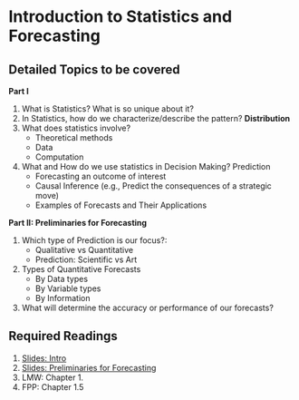 # Introduction to Statistics and Forecasting

## Detailed Topics to be covered

**Part I**

1. What is Statistics? What is so unique about it?
2. In Statistics, how do we characterize/describe the pattern? **Distribution**
3. What does statistics involve?
    * Theoretical methods
    * Data
    * Computation
4. What and How do we use statistics in Decision Making? Prediction 
    * Forecasting an outcome of interest
    * Causal Inference (e.g., Predict the consequences of a strategic move)
    * Examples of Forecasts and Their Applications

**Part II: Preliminaries for Forecasting**

1. Which type of Prediction is our focus?: 
    * Qualitative vs Quantitative
    * Prediction: Scientific vs Art
2. Types of Quantitative Forecasts
    * By Data types
    * By Variable types
    * By Information
3. What will determine the accuracy or performance of our forecasts?


## Required Readings

1. [Slides: Intro](../lecture/univariate_statistics_intro01.pdf)
2. [Slides: Preliminaries for Forecasting](../lecture/univariate_statistics_intro02.pdf)
3. LMW: Chapter 1. 
4. FPP: Chapter 1.5